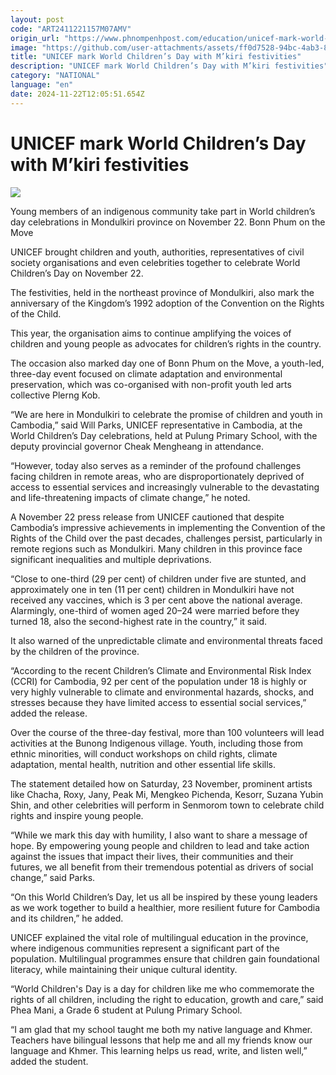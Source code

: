 ```yaml
---
layout: post
code: "ART2411221157M07AMV"
origin_url: "https://www.phnompenhpost.com/education/unicef-mark-world-children-s-day-with-m-kiri-festivities"
image: "https://github.com/user-attachments/assets/ff0d7528-94bc-4ab3-80df-838a13eac34b"
title: "UNICEF mark World Children’s Day with M’kiri festivities"
description: "​​UNICEF mark World Children’s Day with M’kiri festivities​"
category: "NATIONAL"
language: "en"
date: 2024-11-22T12:05:51.654Z
---
```


# UNICEF mark World Children’s Day with M’kiri festivities

![](https://github.com/user-attachments/assets/c2f5e8c9-e9e6-4277-a838-1400177edc5a)

Young members of an indigenous community take part in World children’s day celebrations in Mondulkiri province on November 22. Bonn Phum on the Move

UNICEF brought children and youth, authorities, representatives of civil society organisations and even celebrities together to celebrate World Children’s Day on November 22. 

The festivities, held in the northeast province of Mondulkiri, also mark the anniversary of the Kingdom’s 1992 adoption of the Convention on the Rights of the Child.

This year, the organisation aims to continue amplifying the voices of children and young people as advocates for children’s rights in the country. 

The occasion also marked day one of Bonn Phum on the Move, a youth-led, three-day event focused on climate adaptation and environmental preservation, which was co-organised with non-profit youth led arts collective Plerng Kob.

“We are here in Mondulkiri to celebrate the promise of children and youth in Cambodia,” said Will Parks, UNICEF representative in Cambodia, at the World Children’s Day celebrations, held at Pulung Primary School, with the deputy provincial governor Cheak Mengheang in attendance.

“However, today also serves as a reminder of the profound challenges facing children in remote areas, who are disproportionately deprived of access to essential services and increasingly vulnerable to the devastating and life-threatening impacts of climate change,” he noted.

A November 22 press release from UNICEF cautioned that despite Cambodia’s impressive achievements in implementing the Convention of the Rights of the Child over the past decades, challenges persist, particularly in remote regions such as Mondulkiri. Many children in this province face significant inequalities and multiple deprivations.

“Close to one-third (29 per cent) of children under five are stunted, and approximately one in ten (11 per cent) children in Mondulkiri have not received any vaccines, which is 3 per cent above the national average. Alarmingly, one-third of women aged 20–24 were married before they turned 18, also the second-highest rate in the country,” it said.

It also warned of the unpredictable climate and environmental threats faced by the children of the province.

“According to the recent Children’s Climate and Environmental Risk Index (CCRI) for Cambodia, 92 per cent of the population under 18 is highly or very highly vulnerable to climate and environmental hazards, shocks, and stresses because they have limited access to essential social services,” added the release.

Over the course of the three-day festival, more than 100 volunteers will lead activities at the Bunong Indigenous village. Youth, including those from ethnic minorities, will conduct workshops on child rights, climate adaptation, mental health, nutrition and other essential life skills. 

The statement detailed how on Saturday, 23 November, prominent artists like Chacha, Roxy, Jany, Peak Mi, Mengkeo Pichenda, Kesorr, Suzana Yubin Shin, and other celebrities will perform in Senmorom town to celebrate child rights and inspire young people.

“While we mark this day with humility, I also want to share a message of hope. By empowering young people and children to lead and take action against the issues that impact their lives, their communities and their futures, we all benefit from their tremendous potential as drivers of social change,” said Parks.

“On this World Children’s Day, let us all be inspired by these young leaders as we work together to build a healthier, more resilient future for Cambodia and its children,” he added.

UNICEF explained the vital role of multilingual education in the province, where indigenous communities represent a significant part of the population. Multilingual programmes ensure that children gain foundational literacy, while maintaining their unique cultural identity.

“World Children's Day is a day for children like me who commemorate the rights of all children, including the right to education, growth and care,” said Phea Mani, a Grade 6 student at Pulung Primary School.

“I am glad that my school taught me both my native language and Khmer. Teachers have bilingual lessons that help me and all my friends know our language and Khmer. This learning helps us read, write, and listen well,” added the student.